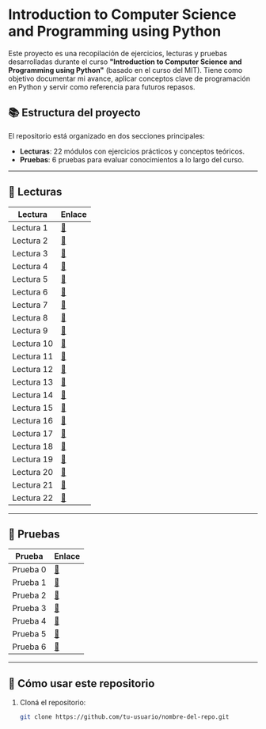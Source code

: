 # Introduction to Computer Science and Programming using Python

Este proyecto es una recopilación de ejercicios, lecturas y pruebas desarrolladas durante el curso **"Introduction to Computer Science and Programming using Python"** (basado en el curso del MIT). Tiene como objetivo documentar mi avance, aplicar conceptos clave de programación en Python y servir como referencia para futuros repasos.

## 📚 Estructura del proyecto

El repositorio está organizado en dos secciones principales:

- **Lecturas**: 22 módulos con ejercicios prácticos y conceptos teóricos.
- **Pruebas**: 6 pruebas para evaluar conocimientos a lo largo del curso.

---

## 📖 Lecturas

| Lectura    | Enlace            |
| ---------- | ----------------- |
| Lectura 1  | [📂](./Lecture-01) |
| Lectura 2  | [📂](./Lecture-02) |
| Lectura 3  | [📂](./Lecture-03) |
| Lectura 4  | [📂](./Lecture-04) |
| Lectura 5  | [📂](./Lecture-05) |
| Lectura 6  | [📂](./Lecture-06) |
| Lectura 7  | [📂](./Lecture-07) |
| Lectura 8  | [📂](./Lecture-08) |
| Lectura 9  | [📂](./Lecture-09) |
| Lectura 10 | [📂](./Lecture-10) |
| Lectura 11 | [📂](./Lecture-11) |
| Lectura 12 | [📂](./Lecture-12) |
| Lectura 13 | [📂](./Lecture-13) |
| Lectura 14 | [📂]()             |
| Lectura 15 | [📂]()             |
| Lectura 16 | [📂]()             |
| Lectura 17 | [📂]()             |
| Lectura 18 | [📂]()             |
| Lectura 19 | [📂]()             |
| Lectura 20 | [📂]()             |
| Lectura 21 | [📂]()             |
| Lectura 22 | [📂]()             |

---

## 🧪 Pruebas

| Prueba   | Enlace       |
| -------- | ------------ |
| Prueba 0 | [📂](./PEST0) |
| Prueba 1 | [📂](./PSET1) |
| Prueba 2 | [📂]()        |
| Prueba 3 | [📂]()        |
| Prueba 4 | [📂]()        |
| Prueba 5 | [📂]()        |
| Prueba 6 | [📂]()        |

---

## 🚀 Cómo usar este repositorio

1. Cloná el repositorio:
   ```bash
   git clone https://github.com/tu-usuario/nombre-del-repo.git
